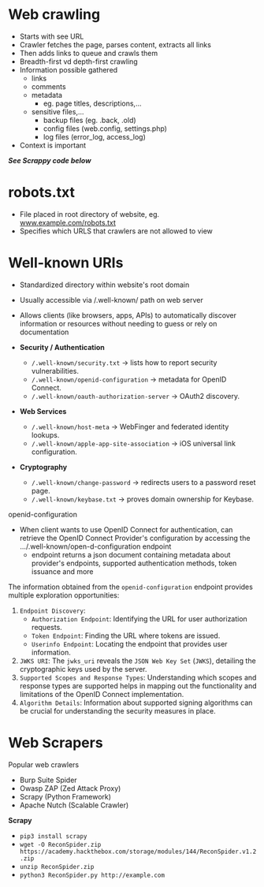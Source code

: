 
# Web crawling
- Starts with see URL
- Crawler fetches the page, parses content, extracts all links
- Then adds links to queue and crawls them
- Breadth-first vd depth-first crawling
- Information possible gathered
	- links
	- comments
	- metadata
		- eg. page titles, descriptions,...
	- sensitive files,...
		- backup files (eg. .back, .old)
		- config files (web.config, settings.php)
		- log files (error_log, access_log)
- Context is important

***See Scrappy code below***

# robots.txt
- File placed in root directory of website, eg. www.example.com/robots.txt
- Specifies which URLS that crawlers are not allowed to view

# Well-known URIs
- Standardized directory within website's root domain
- Usually accessible via /.well-known/ path on web server
- Allows clients (like browsers, apps, APIs) to automatically discover information or resources without needing to guess or rely on documentation

- **Security / Authentication**
    - `/.well-known/security.txt` → lists how to report security vulnerabilities.
    - `/.well-known/openid-configuration` → metadata for OpenID Connect.
    - `/.well-known/oauth-authorization-server` → OAuth2 discovery.
- **Web Services**
    - `/.well-known/host-meta` → WebFinger and federated identity lookups.
    - `/.well-known/apple-app-site-association` → iOS universal link configuration.
- **Cryptography**
    - `/.well-known/change-password` → redirects users to a password reset page.
    - `/.well-known/keybase.txt` → proves domain ownership for Keybase.

openid-configuration
- When client wants to use OpenID Connect for authentication, can retrieve the OpenID Connect Provider's configuration by accessing the .../.well-known/open-d-configuration endpoint
	- endpoint returns a json document containing metadata about provider's endpoints, supported authentication methods, token issuance and more

The information obtained from the `openid-configuration` endpoint provides multiple exploration opportunities:

1. `Endpoint Discovery`:
    - `Authorization Endpoint`: Identifying the URL for user authorization requests.
    - `Token Endpoint`: Finding the URL where tokens are issued.
    - `Userinfo Endpoint`: Locating the endpoint that provides user information.
2. `JWKS URI`: The `jwks_uri` reveals the `JSON Web Key Set` (`JWKS`), detailing the cryptographic keys used by the server.
3. `Supported Scopes and Response Types`: Understanding which scopes and response types are supported helps in mapping out the functionality and limitations of the OpenID Connect implementation.
4. `Algorithm Details`: Information about supported signing algorithms can be crucial for understanding the security measures in place.


# Web Scrapers
Popular web crawlers
- Burp Suite Spider
- Owasp ZAP (Zed Attack Proxy)
- Scrapy (Python Framework)
- Apache Nutch (Scalable Crawler)

**Scrapy**
- `pip3 install scrapy`
- `wget -O ReconSpider.zip https://academy.hackthebox.com/storage/modules/144/ReconSpider.v1.2.zip`
-  `unzip ReconSpider.zip` 
- `python3 ReconSpider.py http://example.com`